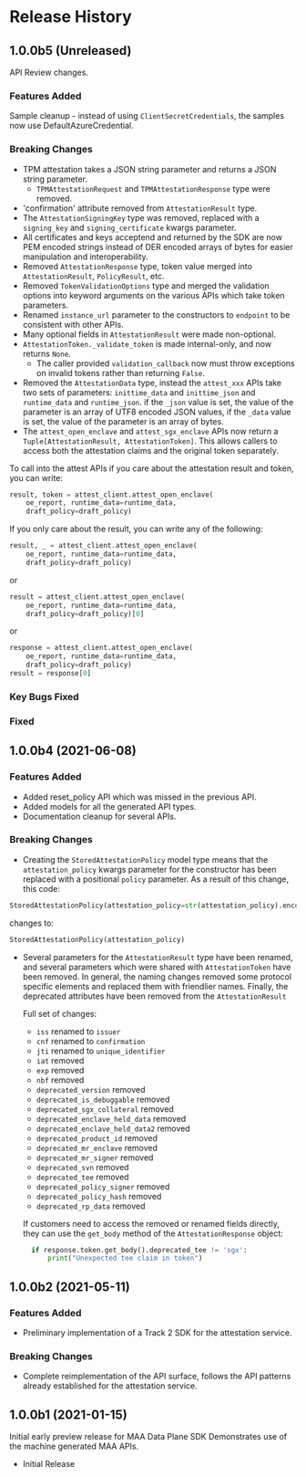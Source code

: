 # Release History

## 1.0.0b5 (Unreleased)

API Review changes.

### Features Added

Sample cleanup - instead of using `ClientSecretCredentials`, the samples now use
DefaultAzureCredential.

### Breaking Changes

* TPM attestation takes a JSON string parameter and returns a JSON string parameter.
  * `TPMAttestationRequest` and `TPMAttestationResponse` type were removed.
* 'confirmation' attribute removed from `AttestationResult` type.
* The `AttestationSigningKey` type was removed, replaced with a `signing_key` and
 `signing_certificate` kwargs parameter.
* All certificates and keys acceptend and returned by the SDK are now PEM encoded
  strings instead of DER encoded arrays of bytes for easier manipulation and
  interoperability.
* Removed `AttestationResponse` type, token value merged into `AttestationResult`,
  `PolicyResult`, etc.
* Removed `TokenValidationOptions` type and merged the validation options into
  keyword arguments on the various APIs which take token parameters.
* Renamed `instance_url` parameter to the constructors to `endpoint` to be consistent
  with other APIs.
* Many optional fields in `AttestationResult` were made non-optional.
* `AttestationToken._validate_token` is made internal-only, and now returns `None`.
  * The caller provided `validation_callback` now must throw exceptions on invalid
  tokens rather than returning `False`.
* Removed the `AttestationData` type, instead the `attest_xxx` APIs take two sets
  of parameters: `inittime_data` and `inittime_json` and `runtime_data` and `runtime_json`.
  if the `_json` value is set, the value of the parameter is an array of UTF8 encoded
  JSON values, if the `_data` value is set, the value of the parameter is an array
  of bytes.
* The `attest_open_enclave` and `attest_sgx_enclave` APIs now return a
  `Tuple[AttestationResult, AttestationToken]`. This allows callers to access both
  the attestation claims and the original token separately.

To call into the attest APIs if you care about the attestation result and token,
you can write:

```python
result, token = attest_client.attest_open_enclave(
    oe_report, runtime_data=runtime_data,
    draft_policy=draft_policy)
```

If you only care about the result, you can write any of the following:

```python
result, _ = attest_client.attest_open_enclave(
    oe_report, runtime_data=runtime_data,
    draft_policy=draft_policy)
```

or

```python
result = attest_client.attest_open_enclave(
    oe_report, runtime_data=runtime_data,
    draft_policy=draft_policy)[0]
```

or

```python
response = attest_client.attest_open_enclave(
    oe_report, runtime_data=runtime_data,
    draft_policy=draft_policy)
result = response[0]
```

### Key Bugs Fixed

### Fixed

## 1.0.0b4 (2021-06-08)

### Features Added

* Added reset_policy API which was missed in the previous API.
* Added models for all the generated API types.
* Documentation cleanup for several APIs.

### Breaking Changes

* Creating the `StoredAttestationPolicy` model type means that the `attestation_policy`
    kwargs parameter for the constructor has been replaced with a positional `policy` parameter. As a result of this change, this code:

```python
StoredAttestationPolicy(attestation_policy=str(attestation_policy).encode('utf-8')))
```

changes to:

```python
StoredAttestationPolicy(attestation_policy)
```

* Several parameters for the `AttestationResult` type have been renamed, and
    several parameters which were shared with `AttestationToken` have been
    removed. In general, the naming changes removed some protocol specific
    elements and replaced them with friendlier names. Finally, the deprecated
    attributes have been removed from the `AttestationResult`

    Full set of changes:
  * `iss` renamed to `issuer`
  * `cnf` renamed to `confirmation`
  * `jti` renamed to `unique_identifier`
  * `iat` removed
  * `exp` removed
  * `nbf` removed
  * `deprecated_version` removed
  * `deprecated_is_debuggable` removed
  * `deprecated_sgx_collateral` removed
  * `deprecated_enclave_held_data` removed
  * `deprecated_enclave_held_data2` removed
  * `deprecated_product_id` removed
  * `deprecated_mr_enclave` removed
  * `deprecated_mr_signer` removed
  * `deprecated_svn` removed
  * `deprecated_tee` removed
  * `deprecated_policy_signer` removed
  * `deprecated_policy_hash` removed
  * `deprecated_rp_data` removed

  If customers need to access the removed or renamed fields directly, they can
  use the `get_body` method of the `AttestationResponse` object:

  ```python
    if response.token.get_body().deprecated_tee != 'sgx':
        print("Unexpected tee claim in token")
  ```

## 1.0.0b2 (2021-05-11)

### Features Added

* Preliminary implementation of a Track 2 SDK for the attestation service.

### Breaking Changes

* Complete reimplementation of the API surface, follows the API patterns already
established for the attestation service.

## 1.0.0b1 (2021-01-15)

Initial early preview release for MAA Data Plane SDK
Demonstrates use of the machine generated MAA APIs.

* Initial Release
